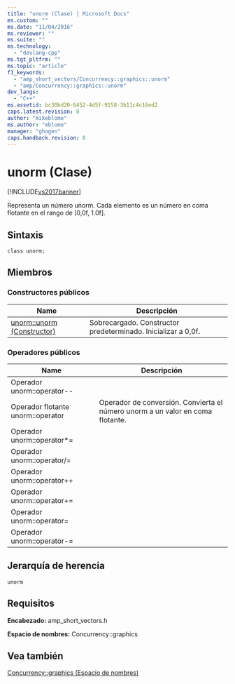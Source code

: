 ```yaml
---
title: "unorm (Clase) | Microsoft Docs"
ms.custom: ""
ms.date: "11/04/2016"
ms.reviewer: ""
ms.suite: ""
ms.technology: 
  - "devlang-cpp"
ms.tgt_pltfrm: ""
ms.topic: "article"
f1_keywords: 
  - "amp_short_vectors/Concurrency::graphics::unorm"
  - "amp/Concurrency::graphics::unorm"
dev_langs: 
  - "C++"
ms.assetid: bc30bd20-6452-4d5f-9158-3b11c4c16ed2
caps.latest.revision: 8
author: "mikeblome"
ms.author: "mblome"
manager: "ghogen"
caps.handback.revision: 8
---
```

# unorm (Clase)
[!INCLUDE[vs2017banner](../../../assembler/inline/includes/vs2017banner.md)]

Representa un número unorm.  Cada elemento es un número en coma flotante en el rango de \[0,0f, 1.0f\].  
  
## Sintaxis  
  
```  
class unorm;  
```  
  
## Miembros  
  
### Constructores públicos  
  
|Name|Descripción|  
|----------|-----------------|  
|[unorm::unorm \(Constructor\)](../Topic/unorm::unorm%20Constructor.md)|Sobrecargado.  Constructor predeterminado.  Inicializar a 0,0f.|  
  
### Operadores públicos  
  
|Name|Descripción|  
|----------|-----------------|  
|Operador unorm::operator\-\-||  
|Operador flotante unorm::operator|Operador de conversión.  Convierta el número unorm a un valor en coma flotante.|  
|Operador unorm::operator\*\=||  
|Operador unorm::operator\/\=||  
|Operador unorm::operator\+\+||  
|Operador unorm::operator\+\=||  
|Operador unorm::operator\=||  
|Operador unorm::operator\-\=||  
  
## Jerarquía de herencia  
 `unorm`  
  
## Requisitos  
 **Encabezado:** amp\_short\_vectors.h  
  
 **Espacio de nombres:** Concurrency::graphics  
  
## Vea también  
 [Concurrency::graphics \(Espacio de nombres\)](../../../parallel/amp/reference/concurrency-graphics-namespace.md)